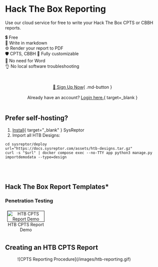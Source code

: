 # Hack The Box Reporting

Use our cloud service for free to write your Hack The Box CPTS or CBBH reports.

💲 Free  
📝 Write in markdown  
⚙️ Render your report to PDF  
🛡️ CPTS, CBBH 
🚀 Fully customizable  
🎉 No need for Word  
👌 No local software troubleshooting

<br><div style="text-align:center">[:rocket: Sign Up Now](https://htb.sysreptor.com/htb/signup/){ .md-button }</div>
<br><div style="text-align:center">Already have an account? [Login here.](https://labs.sysre.pt){ target=_blank }</div>
<br>

## Prefer self-hosting?
1. [Install](/setup/installation/){ target="_blank" } SysReptor
2. Import all HTB Designs:

```shell linenums="1"
cd sysreptor/deploy
url="https://docs.sysreptor.com/assets/htb-designs.tar.gz"
curl -s "$url" | docker compose exec --no-TTY app python3 manage.py importdemodata --type=design
```

<br><br>

## Hack The Box Report Templates*
### Penetration Testing
<div style="text-align:center">
<a href="/assets/reports/HTB-CPTS-Report.pdf" target="_blank">
    <figure style="float:left;width:24%;margin:0.5em;">
        <img alt="HTB CPTS Report Demo" src="/assets/reports/HTB-CPTS-Report-Preview.png" style="border:1px solid;" />
        <figcaption>HTB CPTS Report Demo</figcaption>
    </figure>
</a>
</div>
<br style="clear:both" />

## Creating an HTB CPTS Report
<figure markdown>
  ![CPTS Reporting Procedure](/images/htb-reporting.gif)
</figure>